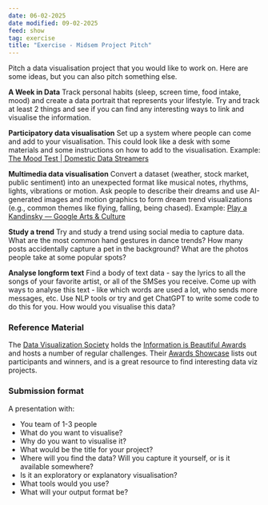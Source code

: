 ```yaml
---
date: 06-02-2025
date modified: 09-02-2025
feed: show
tag: exercise
title: "Exercise - Midsem Project Pitch"
---
```


Pitch a data visualisation project that you would like to work on. Here are some ideas, but you can also pitch something else.

**A Week in Data**
Track personal habits (sleep, screen time, food intake, mood) and create a data portrait that represents your lifestyle. Try and track at least 2 things and see if you can find any interesting ways to link and visualise the information.

**Participatory data visualisation**
Set up a system where people can come and add to your visualisation. This could look like a desk with some materials and some instructions on how to add to the visualisation.
Example: [The Mood Test \| Domestic Data Streamers](https://www.domesticstreamers.com/art-research/work/the-mood-test/)

**Multimedia data visualisation**
Convert a dataset (weather, stock market, public sentiment) into an unexpected format like musical notes, rhythms, lights, vibrations or motion.
Ask people to describe their dreams and use AI-generated images and motion graphics to form dream trend visualizations (e.g., common themes like flying, falling, being chased).
Example: [Play a Kandinsky — Google Arts & Culture](https://artsandculture.google.com/experiment/play-a-kandinsky/sgF5ivv105ukhA?hl=en)

**Study a trend**
Try and study a trend using social media to capture data.
What are the most common hand gestures in dance trends?
How many posts accidentally capture a pet in the background?
What are the photos people take at some popular spots?

**Analyse longform text**
Find a body of text data - say the lyrics to all the songs of your favorite artist, or all of the SMSes you receive. Come up with ways to analyse this text - like which words are used a lot, who sends more messages, etc. Use NLP tools or try and get ChatGPT to write some code to do this for you. How would you visualise this data?

### Reference Material

The [Data Visualization Society](https://www.datavisualizationsociety.org) holds the [Information is Beautiful Awards](https://www.informationisbeautifulawards.com/) and hosts a number of regular challenges. Their [Awards Showcase](https://www.informationisbeautifulawards.com/showcase?action=index&award=2023&controller=showcase&page=1&pcategory=winner&type=awards) lists out participants and winners, and is a great resource to find interesting data viz projects.

### Submission format

A presentation with:

- You team of 1-3 people
- What do you want to visualise?
- Why do you want to visualise it?
- What would be the title for your project?
- Where will you find the data? Will you capture it yourself, or is it available somewhere?
- Is it an exploratory or explanatory visualisation?
- What tools would you use?
- What will your output format be?

